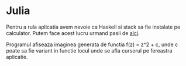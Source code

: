# Julia

Pentru a rula aplicatia avem nevoie ca Haskell si stack sa fie instalate pe calculator. Putem face acest lucru urmand pasii de [aici](https://docs.haskellstack.org/en/stable/).

Programul afiseaza imaginea generata de functia f(z) = z^2 + c, unde c poate sa fie variant in functie locul unde se afla cursorul pe fereastra aplicatie. 
